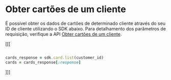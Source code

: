 # Obter cartões de um cliente

É possível obter os dados de cartões de determinado cliente através do seu ID de cliente utilizando o SDK abaixo. Para detalhamento dos parâmetros de requisição, verifique a API [Obter cartões de um cliente](/developers/pt/reference/cards/_customers_customer_id_cards/get).

[[[
```ruby

cards_response = sdk.card.list(customer_id)
cards = cards_response[:response]

```
]]]